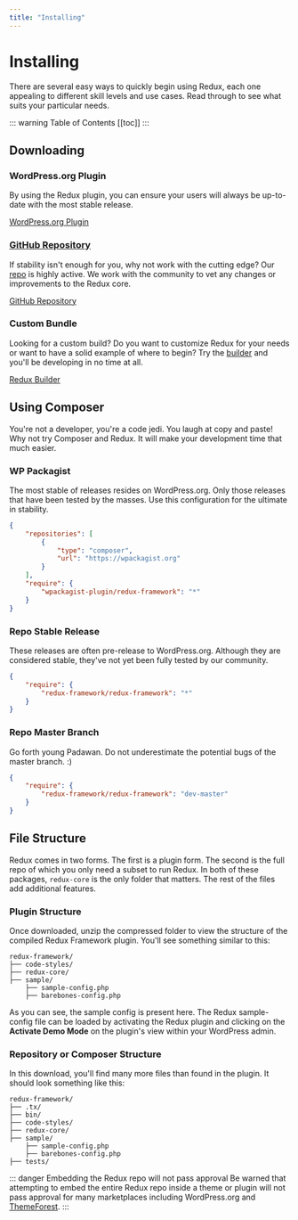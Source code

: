 ```yaml
---
title: "Installing" 
---
```


# Installing
There are several easy ways to quickly begin using Redux, each one appealing to different skill levels and use cases. Read 
through to see what suits your particular needs.

::: warning Table of Contents
[[toc]]
:::

## Downloading
  
### WordPress.org Plugin
By using the Redux plugin, you can ensure your users will always be up-to-date with the most stable release.

[WordPress.org Plugin](https://wordpress.org/plugins/redux-framework)

### [GitHub Repository](https://github.com/reduxframework/redux-framework/)
If stability isn't enough for you, why not work with the cutting edge? Our [repo](https://github.com/reduxframework/redux-framework/) 
is highly active.  We work with the community to vet any changes or improvements to the Redux core.

[GitHub Repository](https://github.com/reduxframework/redux-framework/)

### Custom Bundle
Looking for a custom build? Do you want to customize Redux for your needs or want to have a solid example of where to begin? 
Try the [builder](https://build.redux.io) and you'll be developing in no time at all.

[Redux Builder](https://build.redux.io)

## Using Composer
You're not a developer, you're a code jedi. You laugh at copy and paste! Why not try Composer and Redux. It will make 
your development time that much easier.

### WP Packagist
The most stable of releases resides on WordPress.org. Only those releases that have been tested by the masses. Use this configuration 
for the ultimate in stability.

```json
{
    "repositories": [
        {
            "type": "composer",
            "url": "https://wpackagist.org"
        }
    ],
    "require": {
        "wpackagist-plugin/redux-framework": "*"
    }
}
```

### Repo Stable Release
These releases are often pre-release to WordPress.org. Although they are considered stable, they've not yet been fully tested by our community.

```json
{
    "require": {
        "redux-framework/redux-framework": "*"
    }
}
```

### Repo Master Branch
Go forth young Padawan. Do not underestimate the potential bugs of the master branch. :)

```json
{
    "require": {
        "redux-framework/redux-framework": "dev-master"
    }
}
```

## File Structure
Redux comes in two forms. The first is a plugin form.  The second is the full repo of which you only need a subset 
to run Redux. In both of these packages, `redux-core` is the only folder that matters.  The rest of the files add 
additional features.

### Plugin Structure
Once downloaded, unzip the compressed folder to view the structure of the compiled Redux Framework plugin. You'll 
see something similar to this:

```text
redux-framework/
├── code-styles/
├── redux-core/
├── sample/
    ├── sample-config.php
    ├── barebones-config.php
```

As you can see, the sample config is present here.  The Redux sample-config file can be loaded by activating the Redux 
plugin and clicking on the **Activate Demo Mode** on the plugin's view within your WordPress admin.

### Repository or Composer Structure
In this download, you'll find many more files than found in the plugin. It should look something like this:

```text
redux-framework/
├── .tx/
├── bin/
├── code-styles/
├── redux-core/
├── sample/
    ├── sample-config.php
    ├── barebones-config.php
├── tests/
```

::: danger Embedding the Redux repo will not pass approval
Be warned that attempting to embed the entire Redux repo inside a theme or plugin will not pass approval for many 
marketplaces including WordPress.org and [ThemeForest](https://themeforest.net?ref=TeamRedux).
:::
